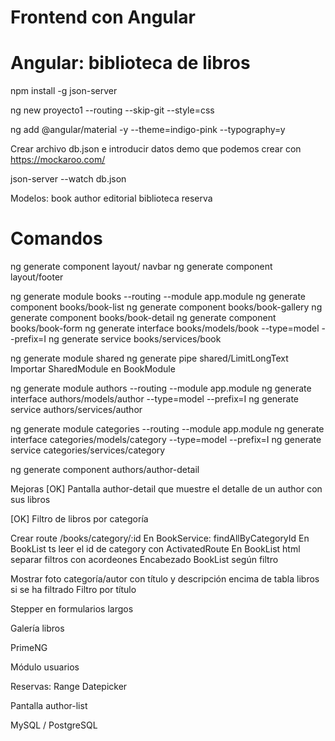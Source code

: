 # Frontend con Angular

# Angular: biblioteca de libros
npm install -g json-server

ng new proyecto1 --routing --skip-git --style=css

ng add @angular/material -y --theme=indigo-pink --typography=y

Crear archivo db.json e introducir datos demo que podemos crear con https://mockaroo.com/

json-server --watch db.json

Modelos:
book
author
editorial
biblioteca
reserva
# Comandos
ng generate component layout/
navbar ng generate component layout/footer

ng generate module books --routing --module app.module ng generate component books/book-list ng generate component books/book-gallery ng generate component books/book-detail ng generate component books/book-form ng generate interface books/models/book --type=model --prefix=I ng generate service books/services/book

ng generate module shared ng generate pipe shared/LimitLongText Importar SharedModule en BookModule

ng generate module authors --routing --module app.module ng generate interface authors/models/author --type=model --prefix=I ng generate service authors/services/author

ng generate module categories --routing --module app.module ng generate interface categories/models/category --type=model --prefix=I ng generate service categories/services/category

ng generate component authors/author-detail

Mejoras
[OK] Pantalla author-detail que muestre el detalle de un author con sus libros

[OK] Filtro de libros por categoría

Crear route /books/category/:id
En BookService: findAllByCategoryId
En BookList ts leer el id de category con ActivatedRoute
En BookList html separar filtros con acordeones
Encabezado BookList según filtro

Mostrar foto categoría/autor con título y descripción encima de tabla libros si se ha filtrado
Filtro por título

Stepper en formularios largos

Galería libros

PrimeNG

Módulo usuarios

Reservas: Range Datepicker

Pantalla author-list

MySQL / PostgreSQL
